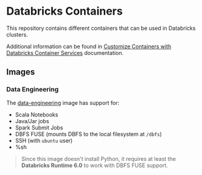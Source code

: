 # Databricks Containers

This repository contains different containers that can be used in Databricks
clusters.

Additional information can be found in
[Customize Containers with Databricks Container Services](https://docs.databricks.com/clusters/custom-containers.html)
documentation.

## Images

### Data Engineering

The [data-engineering](./data-engineering/Dockerfile) image has support for:

- Scala Notebooks
- Java/Jar jobs
- Spark Submit Jobs
- DBFS FUSE (mounts DBFS to the local filesystem at `/dbfs`)
- SSH (with `ubuntu` user)
- %sh

> Since this image doesn't install Python, it requires at least the
**Databricks Runtime 6.0** to work with DBFS FUSE support.

